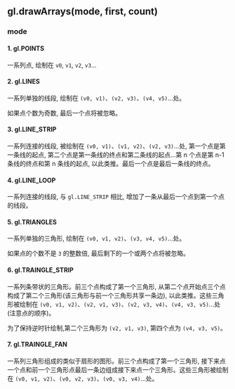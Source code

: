## gl.drawArrays(mode, first, count)

### mode
#### 1. gl.POINTS
一系列点, 绘制在 `v0`, `v1`, `v2`, `v3`...

#### 2. gl.LINES
一系列单独的线段, 绘制在 `(v0, v1)`、`(v2, v3)`、`(v4, v5)`...处。

如果点个数为奇数, 最后一个点将被忽略。

#### 3. gl.LINE_STRIP
一系列连接的线段, 被绘制在 `(v0, v1)`、`(v1, v2)`、`(v2, v3)`...处, 第一个点是第一条线的起点, 第二个点是第一条线的终点和第二条线的起点...第 n 个点是第 n-1 条线的终点和第 n 条线的起点, 以此类推。最后一个点是最后一条线的终点。

#### 4. gl.LINE_LOOP
一系列连接的线段, 与 `gl.LINE_STRIP` 相比, 增加了一条从最后一个点到第一个点的线段。

#### 5. gl.TRIANGLES
一系列单独的三角形, 绘制在 `(v0, v1, v2)`、`(v3, v4, v5)`...处。

如果点的个数不是 `3` 的整数倍, 最后剩下的一个或两个点将被忽略。

#### 6. gl.TRAINGLE_STRIP
一系列条带状的三角形。前三个点构成了第一个三角形, 从第二个点开始点三个点构成了第二个三角形(该三角形与前一个三角形共享一条边), 以此类推。这些三角形被绘制在 `(v0, v1, v2)`、`(v2, v1, v3)`、`(v2, v3, v4)`、`(v4, v3, v5)`...处(注意点的顺序)。

为了保持逆时针绘制,第二个三角形为 `(v2, v1, v3)`, 第四个点为 `(v4, v3, v5)`。

#### 7. gl.TRAINGLE_FAN
一系列三角形组成的类似于扇形的图形。前三个点构成了第一个三角形, 接下来点一个点和前一个三角形点最后一条边组成接下来点一个三角形。这些三角形被绘制在 `(v0, v1, v2)`、`(v0, v2, v3)`、`(v0, v3, v4)`...处。